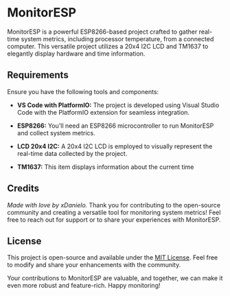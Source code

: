 # MonitorESP

MonitorESP is a powerful ESP8266-based project crafted to gather real-time system metrics, including processor temperature, from a connected computer. This versatile project utilizes a 20x4 I2C LCD and TM1637 to elegantly display hardware and time information.

## Requirements

Ensure you have the following tools and components:

- **VS Code with PlatformIO:** The project is developed using Visual Studio Code with the PlatformIO extension for seamless integration.

- **ESP8266:** You'll need an ESP8266 microcontroller to run MonitorESP and collect system metrics.

- **LCD 20x4 I2C:** A 20x4 I2C LCD is employed to visually represent the real-time data collected by the project.

- **TM1637:** This item displays information about the current time

## Credits

*Made with love by xDanielo.* Thank you for contributing to the open-source community and creating a versatile tool for monitoring system metrics! Feel free to reach out for support or to share your experiences with MonitorESP.

## License

This project is open-source and available under the [MIT License](LICENSE). Feel free to modify and share your enhancements with the community.

Your contributions to MonitorESP are valuable, and together, we can make it even more robust and feature-rich. Happy monitoring!

